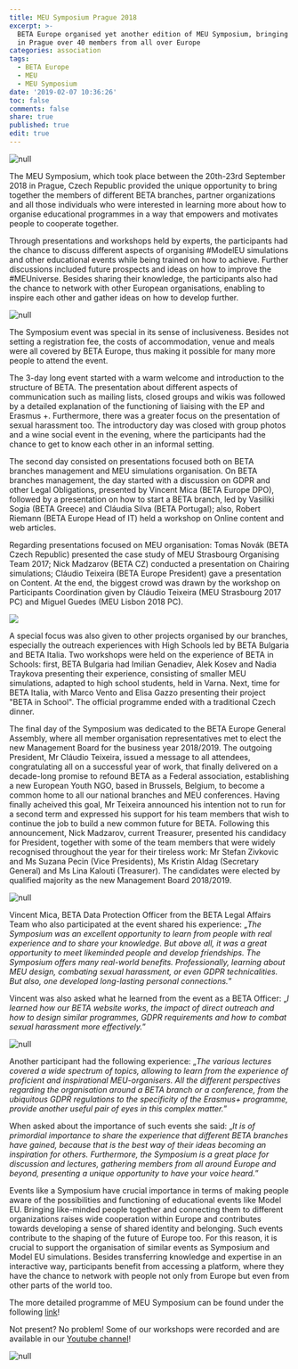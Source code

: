 ```yaml
---
title: MEU Symposium Prague 2018
excerpt: >-
  BETA Europe organised yet another edition of MEU Symposium, bringing together
  in Prague over 40 members from all over Europe
categories: association
tags:
  - BETA Europe
  - MEU
  - MEU Symposium
date: '2019-02-07 10:36:26'
toc: false
comments: false
share: true
published: true
edit: true
---
```

![null](/assets/images/sym1.jpg)

The MEU Symposium, which took place between the 20th-23rd September 2018 in Prague, Czech Republic provided the unique opportunity to bring together the members of different BETA branches, partner organizations and all those individuals who were interested in learning more about how to organise educational programmes in a way that empowers and motivates people to cooperate together.

Through presentations and workshops held by experts, the participants had the chance to discuss different aspects of organising #ModelEU simulations and other educational events while being trained on how to achieve. Further discussions included future prospects and ideas on how to improve the #MEUniverse. Besides sharing their knowledge, the participants also had the chance to network with other European organisations, enabling to inspire each other and gather ideas on how to develop further.

![null](/assets/images/sym2.jpg)

The Symposium event was special in its sense of inclusiveness. Besides not setting a registration fee, the costs of accommodation, venue and meals were all covered by BETA Europe, thus making it possible for many more people to attend the event. 

The 3-day long event started with a warm welcome and introduction to the structure of BETA. The presentation about different aspects of communication such as mailing lists, closed groups and wikis was followed by a detailed explanation of the functioning of liaising with the EP and Erasmus +. Furthermore, there was a greater focus on the presentation of sexual harassment too. The introductory day was closed with group photos and a wine social event in the evening, where the participants had the chance to get to know each other in an informal setting. 

The second day consisted on presentations focused both on BETA branches management and MEU simulations organisation. On BETA branches management, the day started with a discussion on GDPR and other Legal Obligations, presented by Vincent Mica (BETA Europe DPO), followed by a presentation on how to start a BETA branch, led by Vasiliki Sogia (BETA Greece) and Cláudia Silva (BETA Portugal); also, Robert Riemann (BETA Europe Head of IT) held a workshop on Online content and web articles. 

Regarding presentations focused on MEU organisation: Tomas Novák (BETA Czech Republic) presented the case study of MEU Strasbourg Organising Team 2017; Nick Madzarov (BETA CZ) conducted a presentation on Chairing simulations; Cláudio Teixeira (BETA Europe President) gave a presentation on Content. At the end, the biggest crowd was drawn by the workshop on Participants Coordination given by Cláudio Teixeira (MEU Strasbourg 2017 PC) and Miguel Guedes (MEU Lisbon 2018 PC). 

![](/assets/images/42529940_10156500162833211_2838643868470083584_o.jpg)

A special focus was also given to other projects organised by our branches, especially the outreach experiences with High Schools led by BETA Bulgaria and BETA Italia. Two workshops were held on the experience of BETA in Schools: first, BETA Bulgaria had Imilian Genadiev, Alek Kosev and Nadia Traykova presenting their experience, consisting of smaller MEU simulations, adapted to high school students, held in Varna. Next, time for BETA Italia, with Marco Vento and Elisa Gazzo presenting their project "BETA in School". The official programme ended with a traditional Czech dinner. 

The final day of the Symposium was dedicated to the BETA Europe General Assembly, where all member organisation representatives met to elect the new Management Board for the business year 2018/2019. The outgoing President, Mr Cláudio Teixeira, issued a message to all attendees, congratulating all on a successful year of work, that finally delivered on a decade-long promise to refound BETA as a Federal association, establishing a new European Youth NGO, based in Brussels, Belgium, to become a common home to all our national branches and MEU conferences. Having finally acheived this goal, Mr Teixeira announced his intention not to run for a second term and expressed his support for his team members that wish to continue the job to build a new common future for BETA. Following this announcement, Nick Madzarov, current Treasurer, presented his candidacy for President, together with some of the team members that were widely recognised throughout the year for their tireless work: Mr Stefan Zivkovic and Ms Suzana Pecin (Vice Presidents), Ms Kristin Aldag (Secretary General) and Ms Lina Kalouti (Treasurer). The candidates were elected by qualified majority as the new Management Board 2018/2019.

![null](/assets/images/sym3.jpg)

Vincent Mica, BETA Data Protection Officer from the BETA Legal Affairs Team who also participated at the event shared his experience: „_The Symposium was an excellent opportunity to learn from people with real experience and to share your knowledge. But above all, it was a great opportunity to meet likeminded people and develop friendships. The Symposium offers many real-world benefits. Professionally, learning about MEU design, combating sexual harassment, or even GDPR technicalities. But also, one developed long-lasting personal connections._”

Vincent was also asked what he learned from the event as a BETA Officer: „_I learned how our BETA website works, the impact of direct outreach and how to design similar programmes, GDPR requirements and how to combat sexual harassment more effectively._”

![null](/assets/images/sym4.jpg)

Another participant had the following experience: „_The various lectures covered a wide spectrum of topics, allowing to learn from the experience of proficient and inspirational MEU-organisers. All the different perspectives regarding the organisation around a BETA branch or a conference, from the ubiquitous GDPR regulations to the specificity of the Erasmus+ programme, provide another useful pair of eyes in this complex matter._”

When asked about the importance of such events she said: „_It is of primordial importance to share the experience that different BETA branches have gained, because that is the best way of their ideas becoming an inspiration for others. Furthermore, the Symposium is a great place for discussion and lectures, gathering members from all around Europe and beyond, presenting a unique opportunity to have your voice heard._”

Events like a Symposium have crucial importance in terms of making people aware of the possibilities and functioning of educational events like Model EU. Bringing like-minded people together and connecting them to different organizations raises wide cooperation within Europe and contributes towards developing a sense of shared identity and belonging. Such events contribute to the shaping of the future of Europe too. For this reason, it is crucial to support the organisation of similar events as Symposium and  Model EU simulations. Besides transferring knowledge and expertise in an interactive way, participants benefit from accessing a platform, where they have the chance to network with people not only from Europe but even from other parts of the world too.

The more detailed programme of MEU Symposium can be found under the following [link](https://forum.beta-europe.org/t/meu-symposium-2018/1973)!

Not present? No problem! Some of our workshops were recorded and are available in our [Youtube channel](https://www.youtube.com/channel/UCKiCQEeWGi1uWwrJAb6oIVQ)! 

![null](/assets/images/sym5.jpg)
